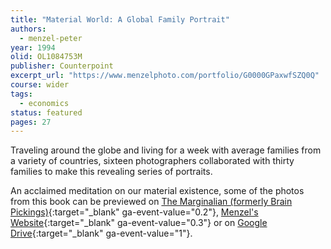 ```yaml
---
title: "Material World: A Global Family Portrait"
authors:
  - menzel-peter
year: 1994
olid: OL1084753M
publisher: Counterpoint
excerpt_url: "https://www.menzelphoto.com/portfolio/G0000GPaxwfSZQ0Q"
course: wider
tags:
  - economics
status: featured
pages: 27
---
```


Traveling around the globe and living for a week with average families from a variety of countries, sixteen photographers collaborated with thirty families to make this revealing series of portraits.

An acclaimed meditation on our material existence, some of the photos from this book can be previewed on [The Marginalian (formerly Brain Pickings)](https://www.themarginalian.org/2011/04/08/material-world-peter-menzel/){:target="_blank" ga-event-value="0.2"}, [Menzel's Website](https://www.menzelphoto.com/portfolio/G0000GPaxwfSZQ0Q){:target="_blank" ga-event-value="0.3"} or on [Google Drive](https://drive.google.com/file/d/1yw6VtYB8MTF4BuhOm_6laYPNyx9ZSrpu/view?usp=drivesdk){:target="_blank" ga-event-value="1"}.

